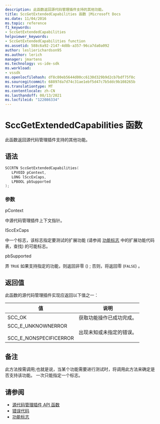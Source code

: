 ```yaml
---
description: 此函数返回源代码管理插件支持的其他功能。
title: SccGetExtendedCapabilities 函数 |Microsoft Docs
ms.date: 11/04/2016
ms.topic: reference
f1_keywords:
- SccGetExtendedCapabilities
helpviewer_keywords:
- SccGetExtendedCapabilities function
ms.assetid: 588c6a92-2147-4d8b-a357-96ca7da0a092
author: leslierichardson95
ms.author: lerich
manager: jmartens
ms.technology: vs-ide-sdk
ms.workload:
- vssdk
ms.openlocfilehash: df8c80eb5644d00cc6130d329b9d2cb7bdf75f8c
ms.sourcegitcommit: 68897da7d74c31ae1ebf5d47c7b5ddc9b108265b
ms.translationtype: MT
ms.contentlocale: zh-CN
ms.lasthandoff: 08/13/2021
ms.locfileid: "122086334"
---
```

# <a name="sccgetextendedcapabilities-function"></a>SccGetExtendedCapabilities 函数
此函数返回源代码管理插件支持的其他功能。

## <a name="syntax"></a>语法

```cpp
SCCRTN SccGetExtendedCapabilities(
   LPVOID pContext,
   LONG lSccExCaps,
   LPBOOL pbSupported
);
```

### <a name="parameters"></a>参数
 pContext

中源代码管理插件上下文指针。

 lSccExCaps

中一个标志，该标志指定要测试的扩展功能 (请参阅 [功能标志](../extensibility/capability-flags.md) 中的扩展功能代码表，查找) 的可能标志。

 pbSupported

弄 `TRUE` 如果支持指定的功能，则返回非零 () ; 否则，将返回零 (`FALSE`) 。

## <a name="return-value"></a>返回值
 此函数的源代码管理插件实现应返回以下值之一：

|值|说明|
|-----------|-----------------|
|SCC_OK|获取功能操作已成功完成。|
|SCC_E_UNKNOWNERROR<br /><br /> SCC_E_NONSPECIFICERROR|出现未知或未指定的错误。|

## <a name="remarks"></a>备注
 此方法按需调用;也就是说，当某个功能需要进行测试时，将调用此方法来确定是否支持该功能。 一次只能指定一个标志。

## <a name="see-also"></a>请参阅
- [源代码管理插件 API 函数](../extensibility/source-control-plug-in-api-functions.md)
- [错误代码](../extensibility/error-codes.md)
- [功能标志](../extensibility/capability-flags.md)
